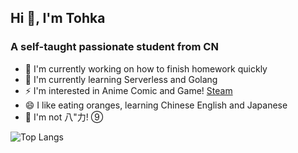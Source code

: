 ## Hi 👋, I'm Tohka
### A self-taught passionate student from CN

- 🔭 I'm currently working on how to finish homework quickly
- 🌱 I'm currently learning Serverless and Golang
- ⚡ I'm interested in Anime Comic and Game! [Steam](https://steamcommunity.com/id/C1all0/)
- 😄 I like eating oranges, learning Chinese English and Japanese
- 🤔 I'm not 八"力! ⑨

![Top Langs](https://rs.miku39.cloudns.be/https://github-readme-stats.vercel.app/api/top-langs/?username=GLASS20&layout=compact)
